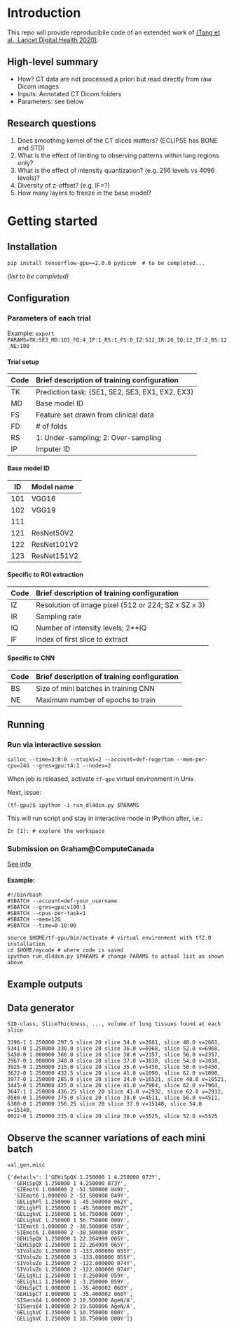# Introduction

This repo will provide reproducibile code of an extended work of [(Tang et al., Lancet Digital Health 2020)](https://www.sciencedirect.com/science/article/pii/S2589750020300649).


## High-level summary

- How? CT data are not processed a priori but read directly from raw Dicom images 
- Inputs: Annotated CT Dicom folders
- Parameters: see below

## Research questions

1. Does smoothing kernel of the CT slices matters? (ECLIPSE has BONE and STD)
2. What is the effect of limiting to observing patterns within lung regions only?
3. What is the effect of intensity quantization? (e.g. 256 levels vs 4096 levels)?
4. Diversity of z-offset? (e.g. IF=?)
5. How many layers to freeze in the base model?



# Getting started

## Installation

```
pip install tensorflow-gpu==2.0.0 pydicom  # to be completed... 
```
*(list to be completed)*
 
## Configuration

### Parameters of each trial

Example: ```export PARAMS=TK:SE3_MD:101_FD:4_IP:1_RS:1_FS:0_IZ:512_IR:20_IQ:12_IF:2_BS:12_NE:100```

#### Trial setup
| Code | Brief description of training configuration |
| ------------- |:-------------|
| TK | Prediction task: {SE1, SE2, SE3, EX1, EX2, EX3} |
| MD | Base model ID |
| FS | Feature set drawn from clinical data |
| FD | # of folds |
| RS | 1: Under-sampling; 2: Over-sampling |
| IP | Imputer ID |

#### Base model ID

| ID | Model name |
| ------------- |:-------------|
| 101 | VGG16 |
| 102 | VGG19 |
| 111 |  |
| 121 | ResNet50V2 |
| 122 | ResNet101V2 |
| 123 | ResNet151V2 |


#### Specific to ROI extraction
| Code | Brief description of training configuration |
| ------------- |:-------------|
| IZ | Resolution of image pixel (512 or 224; SZ x SZ x 3) |
| IR | Sampling rate |
| IQ | Number of intensity levels; 2**IQ |
| IF | Index of first slice to extract |

#### Specific to CNN
| Code | Brief description of training configuration |
| ------------- |:-------------|
| BS | Size of mini batches in training CNN  |
| NE | Maximum number of epochs to train |


## Running

### Run via interactive session

```
salloc --time=3:0:0 --ntasks=2 --account=def-rogertam --mem-per-cpu=24G --gres=gpu:t4:1 --nodes=2
```

When job is released, activate ```tf-gpu``` virtual environment in Unix

Next, issue:

```
(tf-gpu)$ ipython -i run_dl4dcm.py $PARAMS
```

This will run script and stay in interactive mode in IPython after, i.e.:
```
In [1]: # explore the workspace
```

### Submission on Graham@ComputeCanada

[See info](https://docs.computecanada.ca/wiki/Graham#GPUs_on_Graham)


#### Example:
```
#!/bin/bash
#SBATCH --account=def-your_username
#SBATCH --gres=gpu:v100:1
#SBATCH --cpus-per-task=1
#SBATCH --mem=12G
#SBATCH --time=0-10:00

source $HOME/tf-gpu/bin/activate # virtual environment with tf2.0 installation
cd $HOME/mycode # where code is saved
ipython run_dl4dcm.py $PARAMS # change PARAMS to actual list as shown above

```



## Example outputs

## Data generator
```
SID-class, SliceThickness, ..., volume of lung tissues found at each slice

3396-1 1.250000 297.5 slice 20 slice 34.0 v=2661, slice 48.0 v=2661,
5341-0 1.250000 330.0 slice 20 slice 36.0 v=6968, slice 52.0 v=6968,
5450-0 1.000000 366.0 slice 20 slice 38.0 v=2357, slice 56.0 v=2357,
2967-0 1.000000 348.0 slice 20 slice 37.0 v=3838, slice 54.0 v=3838,
3925-0 1.250000 315.0 slice 20 slice 35.0 v=5450, slice 50.0 v=5450,
3622-0 1.250000 432.5 slice 20 slice 41.0 v=1090, slice 62.0 v=1090,
3977-0 1.250000 285.0 slice 20 slice 34.0 v=16521, slice 48.0 v=16521,
3445-0 1.250000 425.0 slice 20 slice 41.0 v=7964, slice 62.0 v=7964,
3647-1 1.250000 436.25 slice 20 slice 41.0 v=2932, slice 62.0 v=2932,
0580-0 1.250000 375.0 slice 20 slice 38.0 v=4511, slice 56.0 v=4511,
6300-0 1.250000 356.25 slice 20 slice 37.0 v=15148, slice 54.0 v=15148,
0022-0 1.250000 335.0 slice 20 slice 36.0 v=5525, slice 52.0 v=5525
```



## Observe the scanner variations of each mini batch 

```
val_gen.misc

{'details': ['GEHiSpQX 1.250000 1 4.250000 073Y',
  'GEHiSpQX 1.250000 1 4.250000 073Y',
  'SIEmot6 1.000000 2 -51.500000 049Y',
  'SIEmot6 1.000000 2 -51.500000 049Y',
  'GELighPl 1.250000 1 -45.500000 062Y',
  'GELighPl 1.250000 1 -45.500000 062Y',
  'GELighVC 1.250000 1 56.750000 000Y',
  'GELighVC 1.250000 1 56.750000 000Y',
  'SIEmot6 1.000000 2 -38.500000 058Y',
  'SIEmot6 1.000000 2 -38.500000 058Y',
  'GEHiSpQX 1.250000 1 22.264999 065Y',
  'GEHiSpQX 1.250000 1 22.264999 065Y',
  'SIVoluZo 1.250000 3 -133.000000 055Y',
  'SIVoluZo 1.250000 3 -133.000000 055Y',
  'SIVoluZo 1.250000 2 -122.000000 074Y',
  'SIVoluZo 1.250000 2 -122.000000 074Y',
  'GELighLi 1.250000 1 -3.250000 059Y',
  'GELighLi 1.250000 1 -3.250000 059Y',
  'GEHiSpCT 1.000000 1 -35.400002 060Y',
  'GEHiSpCT 1.000000 1 -35.400002 060Y',
  'SISens64 1.000000 2 19.500000 AgeN/A',
  'SISens64 1.000000 2 19.500000 AgeN/A',
  'GELighVC 1.250000 1 10.750000 000Y',
  'GELighVC 1.250000 1 10.750000 000Y']}

```

